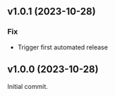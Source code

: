 ## v1.0.1 (2023-10-28)

### Fix

- Trigger first automated release

## v1.0.0 (2023-10-28)

Initial commit.
